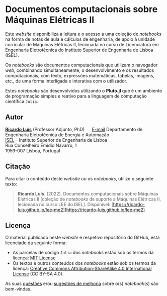 
# Documentos computacionais sobre Máquinas Elétricas II

Este *website* disponibiliza a leitura e o acesso a uma coleção de *notebooks* na forma de notas de aula e cálculos de engenharia, de apoio à unidade curricular de Máquinas Elétricas II, lecionada no curso de Licenciatura em Engenharia Eletrotécnica do Instituto Superior de Engenharia de Lisboa (ISEL).

Os *notebooks* são documentos computacionais que utilizam o navegador *web*, combinando simultaneamente, o desenvolvimento e os resultados computacionais, com texto, expressões matemáticas, tabelas, imagens, etc., de uma forma interligada e interativa com o utilizador.

Estes *notebooks* são desenvolvidos utilizando o **Pluto.jl** que é um ambiente de programação simples e reativo para a linguagem de computação científica `Julia`.

##   
## Autor

[**Ricardo Luís**](https://www.isel.pt/docentes/ricardo-jorge-ferreira-luis)
(Professor Adjunto, PhD)&nbsp;&nbsp;&nbsp;&nbsp;&nbsp;&nbsp;[E-mail](mailto:ricardo.luis@isel.pt)
Departamento de Engenharia Eletrotécnica de Energia e Automação  
[ISEL](https://www.isel.pt/) - Instituto Superior de Engenharia de Lisboa  
Rua Conselheiro Emídio Navarro, 1  
1959-007 Lisboa, Portugal  

##   
## Citação

Para citar o conteúdo deste *website* ou os *notebooks*, utilize o seguinte texto:

  > **Ricardo Luís**. (2022). Documentos computacionais sobre Máquinas Elétricas II [coleção de *notebooks* de suporte a Máquinas Elétricas II, lecionada no curso LEE do ISEL]. Disponível: [https://ricardo-luis.github.io/lee-me2](https://ricardo-luis.github.io/lee-me2)  


##   
## Licença

O material publicado neste *website* e respetivo repositório do GitHub, está licenciado da seguinte forma:

- As parcelas de código `Julia` dos *notebooks* estão sob os termos da licença: [MIT License](https://tldrlegal.com/license/mit-license)
- Os textos e outros conteúdos dos *notebooks* estão sob os termos da licença: [Creative Commons Attribution-ShareAlike 4.0 International License](https://creativecommons.org/licenses/by-sa/4.0/deed.pt) (CC BY-SA 4.0).


As suas [questões](https://github.com/Ricardo-Luis/lee-me2/issues) e/ou [sugestões de melhoria](https://github.com/Ricardo-Luis/lee-me2/pulls) sobre o(s) *notebook*(*s*) são bem-vindas.
